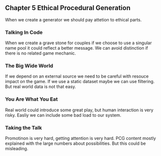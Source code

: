 ## Chapter 5 Ethical Procedural Generation

When we create a generator we should pay attetion to ethical parts.

### Talking In Code

When we create a grave stone for couples if we choose to use a singular name pool it could reflect a better message. We can avoid distinction if there is no related game mechanic.

### The Big Wide World

If we depend on an external source we need to be careful with resouce impact on the game. If we use a static dataset maybe we can use filtering. But real world data is not that easy.

### You Are What You Eat

Real world could introduce some great play, but human interaction is very risky. Easliy we can include some bad load to our system.

### Taking the Talk

Promotinon is very hard, getting attention is very hard. PCG content mostly explained with the large numbers about possibilities. But this could be misleading.
